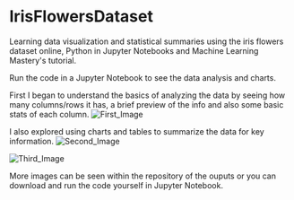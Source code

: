 # IrisFlowersDataset
Learning data visualization and statistical summaries using the iris flowers dataset online, Python in Jupyter Notebooks and Machine Learning Mastery's tutorial.  

Run the code in a Jupyter Notebook to see the data analysis and charts. 

First I began to understand the basics of analyzing the data by seeing how many columns/rows it has, a brief preview of the info and also some basic stats of each column. 
![First_Image](https://github.com/muhanabegum/Iris_Flowers_Dataset/blob/master/1.PNG?raw=true)

I also explored using charts and tables to summarize the data for key information. 
![Second_Image](https://github.com/muhanabegum/Iris_Flowers_Dataset/blob/master/2.PNG?raw=true)

![Third_Image](https://github.com/muhanabegum/Iris_Flowers_Dataset/blob/master/3.PNG?raw=true)

More images can be seen within the repository of the ouputs or you can download and run the code yourself in Jupyter Notebook. 
